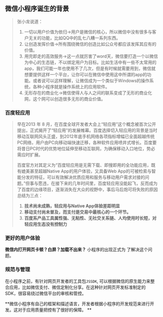 ## 微信小程序诞生的背景

> 张小龙说道：
>
> 1. 一切以用户价值为依归→用户是微信的核心，所以微信中没有很多与客户无关的功能，比如QQ中的乱七八糟一系列东西。
> 2. 让创造发挥价值→所有围绕微信的创造比如公众号都应该发挥其应有的价值。
> 3. 用完即走的高效服务→这一点就厉害了word天，微信要打造一个以微信为中心的生态链，不以绑定用户为目标。比如生活中有一些不太常用的app，我们可能一年也使用不了几次，但是有时候就需要用到，微信就想要提供这样一个平台，让你可以在微信中使用这中所谓的app的功能。或者说可以这样理解，让微信成为一个类似于Windows的操作系统，各种小程序就是操作系统上的应用软件。
> 4. 无形存在的商业化→微信使得人与人之间的联系变成了无形的商业化网，这个网可以创造很多无形的商业价值。

### 百度轻应用

> 早在2013 年 8 月，在百度全球开发者大会上“轻应用”这个概念被首次公开提出，正式揭开了“轻应用”的发展帷幕。百度选择切入轻应用的背景是当时移动互联网风头正盛，到2012年底手机网络各项指标增幅已全面超越传统PC网络，用户由PC向移动端快速迁移，各种软件应用喷井式增长。百度要将昔日PC时代的优势地位延伸至移动互联网，为确保移动入口地位，势必需应时扩展。
>
> 百度官方对其定义为“百度轻应用是无需下载、即搜即用的全功能应用，既有媲美甚至超越Native App的用户体验，又具备Web App的可被检索与智能分发的特征，可以有效解决优质应用和服务与移动用户需求对接的问题。”但事与愿违，在接下来的几年时间里，百度轻应用没能起飞，反而成为了百度的边缘项目，逐渐消失在大众的视野中，事后马后炮可将失败的原因总结为三点：
>
> 1. **技术尚未成熟，轻应用与Native App体验差距明显**
> 2. **移动支付尚未普及，而支付是交易中最核心的一个环节。**
> 3. **百度系产品工具属性强、无粘性、无社交关系链、人均使用时长短，对轻应用生态没有控制力**

### 更好的用户体验

**微信内打开网页卡顿？白屏？加载不出来？** 小程序的出现正式为 了解决这个问题。

### 规范与管理

在小程序之前，有针对网页开发者的工具包`JSSDK`, 可以根据微信的原生能力来整合应用，比如微信支付、微信定制化分享。在这种针对网页开发标准制定的SDK，很容易绕过微信平台的审核和管控。

**微信小程序有自己的框架和描述语言，开发者根据小程序的开发规范来进行开发。这对于应用质量把控有了很好的保障。 **